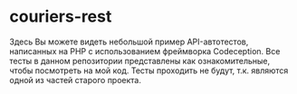 # couriers-rest
Здесь Вы можете видеть небольшой пример API-автотестов, написанных на PHP с использованием фреймворка Codeception. Все тесты в данном репозитории представлены как ознакомительные, чтобы посмотреть на мой код. Тесты проходить не будут, т.к. являются одной из частей старого проекта.
